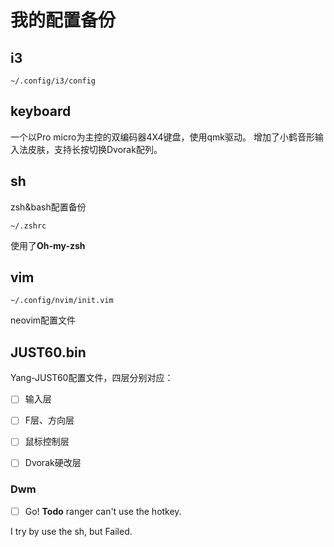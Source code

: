 # 我的配置备份
## i3

`~/.config/i3/config` 

## keyboard

一个以Pro micro为主控的双编码器4X4键盘，使用qmk驱动。
增加了小鹤音形输入法皮肤，支持长按切换Dvorak配列。

## sh

zsh&bash配置备份

`~/.zshrc` 

使用了**Oh-my-zsh** 

## vim

`~/.config/nvim/init.vim` 

neovim配置文件

## JUST60.bin

Yang-JUST60配置文件，四层分别对应：

- [ ] 输入层
- [ ] F层、方向层
- [ ] 鼠标控制层
- [ ] Dvorak硬改层


### Dwm

- [ ] Go! 
**Todo** ranger can't use the hotkey.

I try by use the sh, but Failed.

